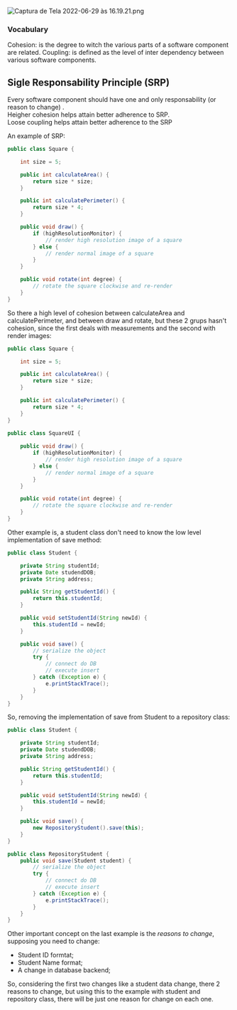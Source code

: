 ![Captura de Tela 2022-06-29 às 16.19.21.png](inkdrop://file:z3bynhaVW)
### Vocabulary

Cohesion: is the degree to witch the various parts of a software component are related.
Coupling: is defined as the level of inter dependency between various software components.

## Sigle Responsability Principle (SRP)
Every software component should have one and only responsability (or reason to change) .<br/>
Heigher cohesion helps attain better adherence to SRP.<br/>
Loose coupling helps attain better adherence to the SRP<br/>

An example of SRP:

```java
public class Square {

    int size = 5;

    public int calculateArea() {
        return size * size;
    }

    public int calculatePerimeter() {
        return size * 4;
    }

    public void draw() {
        if (highResolutionMonitor) {
            // render high resolution image of a square
        } else {
            // render normal image of a square
        }
    }

    public void rotate(int degree) {
        // rotate the square clockwise and re-render
    }
}
```

So there a high level of cohesion between calculateArea and calculatePerimeter, and between draw and rotate, but these 2 grups hasn't cohesion, since the first deals with measurements and the second with render images:

```java
public class Square {

    int size = 5;

    public int calculateArea() {
        return size * size;
    }

    public int calculatePerimeter() {
        return size * 4;
    }
}

public class SquareUI {
  
    public void draw() {
        if (highResolutionMonitor) {
            // render high resolution image of a square
        } else {
            // render normal image of a square
        }
    }

    public void rotate(int degree) {
        // rotate the square clockwise and re-render
    }
}
```

Other example is, a student class don't need to know the low level implementation of save method:

```java
public class Student {

    private String studentId;
    private Date studendDOB;
    private String address;

    public String getStudentId() {
        return this.studentId;
    }

    public void setStudentId(String newId) {
        this.studentId = newId;
    }

    public void save() {
        // serialize the object
        try {
            // connect do DB
            // execute insert
        } catch (Exception e) {
            e.printStackTrace();
        }
    }
}
```

So, removing the implementation of save from Student to a repository class:

```java
public class Student {

    private String studentId;
    private Date studendDOB;
    private String address;

    public String getStudentId() {
        return this.studentId;
    }

    public void setStudentId(String newId) {
        this.studentId = newId;
    }

    public void save() {
        new RepositoryStudent().save(this);
    }
}

public class RepositoryStudent {
    public void save(Student student) {
        // serialize the object
        try {
            // connect do DB
            // execute insert
        } catch (Exception e) {
            e.printStackTrace();
        }
    }
}
```

Other important concept on the last example is the *reasons to change*, supposing you need to change:
* Student ID formtat;
* Student Name format;
* A change in database backend;

So, considering the first two changes like a student data change, there 2 reasons to change, but using this to the example with student and repository class,
there will be just one reason for change on each one.
